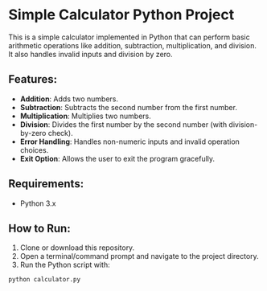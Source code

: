 # Simple Calculator Python Project

This is a simple calculator implemented in Python that can perform basic arithmetic operations like addition, subtraction, multiplication, and division. It also handles invalid inputs and division by zero.

## Features:
- **Addition**: Adds two numbers.
- **Subtraction**: Subtracts the second number from the first number.
- **Multiplication**: Multiplies two numbers.
- **Division**: Divides the first number by the second number (with division-by-zero check).
- **Error Handling**: Handles non-numeric inputs and invalid operation choices.
- **Exit Option**: Allows the user to exit the program gracefully.

## Requirements:
- Python 3.x

## How to Run:

1. Clone or download this repository.
2. Open a terminal/command prompt and navigate to the project directory.
3. Run the Python script with:

```bash
python calculator.py

